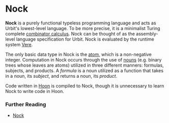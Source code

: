 # Nock

**Nock** is a purely functional typeless programming language and acts as Urbit's lowest-level language. To be more precise, it is a minimalist Turing complete [combinator calculus](https://en.wikipedia.org/wiki/Combinatory_logic). Nock can be thought of as the assembly-level language specification for Urbit. Nock is evaluated by the runtime system [Vere](vere.md).

The only basic data type in Nock is the [atom](atom.md), which is a non-negative integer. Computation in Nock occurs through the use of [nouns](noun.md) (e.g. binary trees whose leaves are atoms) utilized in three different manners: formulas, subjects, and products. A _formula_ is a noun utilized as a function that takes in a noun, its _subject_, and returns a noun, its _product_.

Code written in [Hoon](hoon.md) is compiled to Nock, though it is unnecessary to learn Nock to write code in Hoon.

### Further Reading <a href="#further-reading" id="further-reading"></a>

* [Nock](broken-reference)
